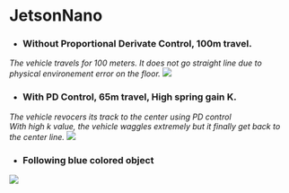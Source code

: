 # JetsonNano

- ### Without Proportional Derivate Control, 100m travel.
*The vehicle travels for 100 meters. It does not go straight line due to physical environement error on the floor.*
![](demos/JetsonNano-withoutPD.gif)  
  
- ### With PD Control, 65m travel, High spring gain K.
*The vehicle revocers its track to the center using PD control*  
*With high k value, the vehicle waggles extremely but it finally get back to the center line.*
![](demos/JetsonNano-withPD.gif)  
  
- ### Following blue colored object
![](demos/JetsonNano-following2.gif)  



